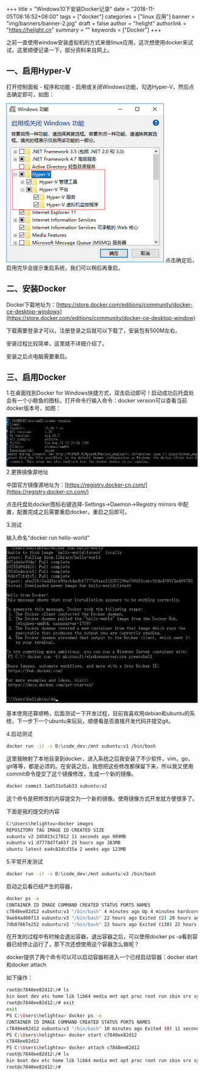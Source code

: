 +++
title = "Windows10下安装Docker记录"
date = "2018-11-05T08:16:52+08:00"
tags = ["docker"]
categories = ["linux 应用"]
banner = "img/banners/banner-2.jpg"
draft = false
author = "helight"
authorlink = "https://helight.cn"
summary = ""
keywords = ["Docker"]
+++

之前一直使用window安装虚拟机的方式来做linux应用，这次想使用docker来试试，这里顺便记录一下，部分资料来自网上。
## 一、启用Hyper-V

打开控制面板 - 程序和功能 - 启用或关闭Windows功能，勾选Hyper-V，然后点击确定即可，如图：
<!--more-->
![](../../imgs/2018/11/201802289119_6051.png)
点击确定后，启用完毕会提示重启系统，我们可以稍后再重启。

## 二、安装Docker

Docker下载地址为：[https://store.docker.com/editions/community/docker-ce-desktop-windows](https://store.docker.com/editions/community/docker-ce-desktop-window)

下载需要登录才可以，注册登录之后就可以下载了，安装包有500M左右。

安装过程比较简单，这里就不详细介绍了。

安装之后点电脑需要重启。

## 三、启用Docker

1.在桌面找到Docker for Windows快捷方式，双击启动即可！启动成功后托盘处会有一个小鲸鱼的图标。打开命令行输入命令：docker version可以查看当前docker版本号，如图：

![](../../imgs/2018/11/15411548301553.png)
2.更换镜像源地址

中国官方镜像源地址为：[https://registry.docker-cn.com/](https://registry.docker-cn.com/)

点击托盘处docker图标右键选择-Settings->Daemon->Registry mirrors 中配置，配置完成之后需要重启docker，重启之后即可。

3.测试

输入命名“docker run hello-world”


![](../../imgs/2018/11/15414036531553.png)

基本使用还算顺畅，后面测试一下开发过程，目前我喜欢用debian和ubuntu的系统，下一步下一个ubuntu来玩玩，顺便看是否直接开发代码并提交git。

4.启动测试
```sh
docker run -it -v D:\code_dev:/mnt xubuntu:v1 /bin/bash
```
这里我映射了本地目录到docker，进入系统之后我安装了不少软件，vim，go，git等等，都是必须的。在安装之后，我想把这些修改都保留下来，所以我又使用commit命令提交了这个镜像修改，生成一个新的镜像。
```sh
docker commit 1ad531e5ab33 xubuntu:v2
```
这个命令是把修改的内容提交为一个新的镜像。使用镜像方式开发就方便很多了。

下面是我的提交的内容
```sh
C:\Users\helightxu>docker images
REPOSITORY TAG IMAGE ID CREATED SIZE
xubuntu v2 2d5023c27812 11 seconds ago 999MB
xubuntu v1 d7778d7fa65f 25 hours ago 383MB
ubuntu latest ea4c82dcd15a 2 weeks ago 123MB

```
5.平常开发测试
```sh
docker run -it -v D:\code_dev:/mnt xubuntu:v3 /bin/bash
```
启动之后看已经产生的容器，
```sh
docker ps -a
CONTAINER ID IMAGE COMMAND CREATED STATUS PORTS NAMES
c7848ee82d12 xubuntu:v3 "/bin/bash" 4 minutes ago Up 4 minutes hardcore_clarke
9ae04ad06f13 xubuntu:v3 "/bin/bash" 22 hours ago Exited (2) 20 hours ago naughty_saha
7db87867e252 xubuntu:v2 "/bin/bash" 22 hours ago Exited (130) 22 hours ago focused_babbage
```
在开发的过程中有时候会退出容器，退出容器之后，可以使用docker ps -a看到容器已经停止运行了，那下次还想使用这个容器怎么做呢？

docker提供了两个命令可以可以启动容器和进入一个已经启动容器：docker start和docker attach

如下操作：
```sh
root@c7848ee82d12:/# ls
bin boot dev etc home lib lib64 media mnt opt proc root run sbin srv sys tmp usr var
root@c7848ee82d12:/# exit
exit
PS C:\Users\helightxu> docker ps -a
CONTAINER ID IMAGE COMMAND CREATED STATUS PORTS NAMES
c7848ee82d12 xubuntu:v3 "/bin/bash" 10 minutes ago Exited (0) 11 seconds ago hardcore_clarke
PS C:\Users\helightxu> docker start c7848ee82d12
c7848ee82d12
PS C:\Users\helightxu> docker attach c7848ee82d12
root@c7848ee82d12:/# ls
bin boot dev etc home lib lib64 media mnt opt proc root run sbin srv sys tmp usr var
root@c7848ee82d12:/#
```
